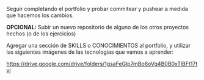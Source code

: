 Seguir completando el portfolio y probar commitear y pushear a medida que hacemos los cambios.

**OPCIONAL:** Subir un nuevo repositorio de alguno de los otros proyectos hechos (o de los ejercicios)

Agregar una sección de SKILLS o CONOCIMIENTOS al portfolio, y utilizar las siguientes imágenes de las tecnologías que vamos a aprender:

https://drive.google.com/drive/folders/1gsaFeGlp7mBo6oVg4B0B0xTlBFt17tvj
